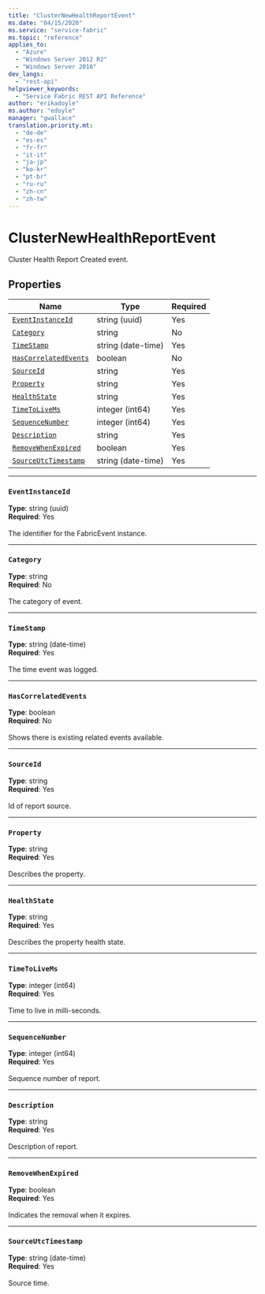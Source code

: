 ```yaml
---
title: "ClusterNewHealthReportEvent"
ms.date: "04/15/2020"
ms.service: "service-fabric"
ms.topic: "reference"
applies_to: 
  - "Azure"
  - "Windows Server 2012 R2"
  - "Windows Server 2016"
dev_langs: 
  - "rest-api"
helpviewer_keywords: 
  - "Service Fabric REST API Reference"
author: "erikadoyle"
ms.author: "edoyle"
manager: "gwallace"
translation.priority.mt: 
  - "de-de"
  - "es-es"
  - "fr-fr"
  - "it-it"
  - "ja-jp"
  - "ko-kr"
  - "pt-br"
  - "ru-ru"
  - "zh-cn"
  - "zh-tw"
---
```

# ClusterNewHealthReportEvent

Cluster Health Report Created event.

## Properties
| Name | Type | Required |
| --- | --- | --- |
| [`EventInstanceId`](#eventinstanceid) | string (uuid) | Yes |
| [`Category`](#category) | string | No |
| [`TimeStamp`](#timestamp) | string (date-time) | Yes |
| [`HasCorrelatedEvents`](#hascorrelatedevents) | boolean | No |
| [`SourceId`](#sourceid) | string | Yes |
| [`Property`](#property) | string | Yes |
| [`HealthState`](#healthstate) | string | Yes |
| [`TimeToLiveMs`](#timetolivems) | integer (int64) | Yes |
| [`SequenceNumber`](#sequencenumber) | integer (int64) | Yes |
| [`Description`](#description) | string | Yes |
| [`RemoveWhenExpired`](#removewhenexpired) | boolean | Yes |
| [`SourceUtcTimestamp`](#sourceutctimestamp) | string (date-time) | Yes |

____
### `EventInstanceId`
__Type__: string (uuid) <br/>
__Required__: Yes<br/>
<br/>
The identifier for the FabricEvent instance.

____
### `Category`
__Type__: string <br/>
__Required__: No<br/>
<br/>
The category of event.

____
### `TimeStamp`
__Type__: string (date-time) <br/>
__Required__: Yes<br/>
<br/>
The time event was logged.

____
### `HasCorrelatedEvents`
__Type__: boolean <br/>
__Required__: No<br/>
<br/>
Shows there is existing related events available.

____
### `SourceId`
__Type__: string <br/>
__Required__: Yes<br/>
<br/>
Id of report source.

____
### `Property`
__Type__: string <br/>
__Required__: Yes<br/>
<br/>
Describes the property.

____
### `HealthState`
__Type__: string <br/>
__Required__: Yes<br/>
<br/>
Describes the property health state.

____
### `TimeToLiveMs`
__Type__: integer (int64) <br/>
__Required__: Yes<br/>
<br/>
Time to live in milli-seconds.

____
### `SequenceNumber`
__Type__: integer (int64) <br/>
__Required__: Yes<br/>
<br/>
Sequence number of report.

____
### `Description`
__Type__: string <br/>
__Required__: Yes<br/>
<br/>
Description of report.

____
### `RemoveWhenExpired`
__Type__: boolean <br/>
__Required__: Yes<br/>
<br/>
Indicates the removal when it expires.

____
### `SourceUtcTimestamp`
__Type__: string (date-time) <br/>
__Required__: Yes<br/>
<br/>
Source time.
